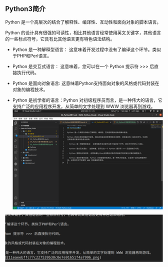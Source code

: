 ## Python3简介

Python 是一个高层次的结合了解释性、编译性、互动性和面向对象的脚本语言。

Python 的设计具有很强的可读性，相比其他语言经常使用英文关键字，其他语言的一些标点符号，它具有比其他语言更有特色语法结构。

- Python 是一种解释型语言： 这意味着开发过程中没有了编译这个环节。类似于PHP和Perl语言。

- Python 是交互式语言： 这意味着，您可以在一个 Python 提示符 >>> 后直接执行代码。

- Python 是面向对象语言: 这意味着Python支持面向对象的风格或代码封装在对象的编程技术。

- Python 是初学者的语言：Python 对初级程序员而言，是一种伟大的语言，它支持广泛的应用程序开发，从简单的文字处理到 WWW 浏览器再到游戏。
![图 1](../../images/e2a3fa8b990488d7b43a4ca0211eaeebffc77c227539b30c0e7e91651f4a7996.png)  


![图 3](../../images/0cc9f660b3ded09e363f4a18f58f7f4c5c562617a5cd5fc3db1ca8897ee6a31a.png)  

